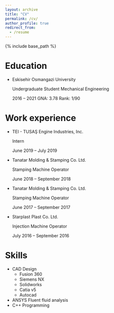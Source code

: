 ```yaml
---
layout: archive
title: "CV"
permalink: /cv/
author_profile: true
redirect_from:
  - /resume
---
```


{% include base_path %}

Education
======
*  Eskisehir Osmangazi University

   Undergraduate Student Mechanical Engineering
   
   2016 – 2021 GNA: 3.78 Rank: 1/90

Work experience
======

 
  * TEI - TUSAŞ Engine Industries, Inc.
  
    Intern
     
    June 2019 – July 2019
    
    
  * Tanatar Molding & Stamping Co. Ltd.
  
    Stamping Machine Operator
     
    June 2018 – September 2018
    

  * Tanatar Molding & Stamping Co. Ltd.
  
    Stamping Machine Operator
     
    June 2017 – September 2017
    

  
  * Starplast Plast Co. Ltd.
  
    Injection Machine Operator
     
    July 2016 – September 2016

Skills
======
* CAD Design
  * Fusion 360
  * Siemens NX
  * Solidworks
  * Catia v5
  * Autocad
 * ANSYS Fluent fluid analysis
 * C++ Programming

